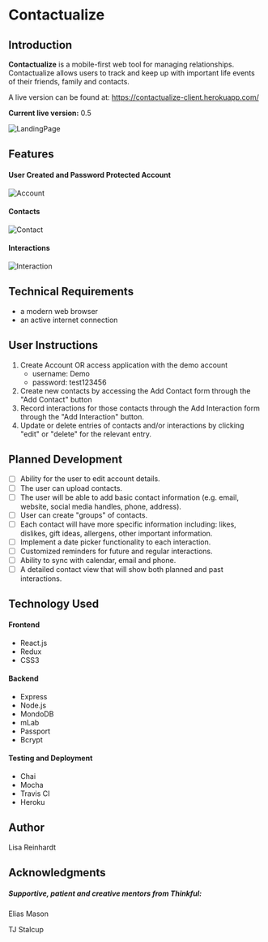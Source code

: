 # Contactualize

## Introduction

**Contactualize** is a mobile-first web tool for managing relationships.  Contactualize allows users to track and keep up with important life events of their friends, family and contacts.    

A live version can be found at:   https://contactualize-client.herokuapp.com/

**Current live version:** 0.5

![LandingPage](/Users/lisa/GitStuff/projects/contactualize-client/ScreenShots/LandingPage.png)

## Features

#### User Created and Password Protected Account

![Account](/Users/lisa/GitStuff/projects/contactualize-client/ScreenShots/Account.png)

#### Contacts

![Contact](/Users/lisa/GitStuff/projects/contactualize-client/ScreenShots/Contact.png)

#### Interactions

![Interaction](/Users/lisa/GitStuff/projects/contactualize-client/ScreenShots/Interaction.png)

## Technical Requirements

-  a modern web browser
- an active internet connection

## User Instructions

1. Create Account OR access application with the demo account
   - username: Demo
   - password: test123456
2. Create new contacts by accessing the Add Contact form through the "Add Contact" button
3. Record interactions for those contacts through the Add Interaction form through the "Add Interaction" button.
4. Update or delete entries of contacts and/or interactions by clicking "edit" or "delete" for the relevant entry. 

## Planned Development

- [ ] Ability for the user to edit account details.
- [ ] The user can upload contacts.
- [ ] The user will be able to add basic contact information (e.g. email, website, social media handles, phone, address).
- [ ] User can create "groups" of contacts.
- [ ] Each contact will have more specific information including: likes, dislikes, gift ideas, allergens, other important information.
- [ ] Implement a date picker functionality to each interaction. 
- [ ] Customized reminders for future and regular interactions.
- [ ] Ability to sync with calendar, email and phone.
- [ ] A detailed contact view that will show both planned and past interactions. 

## Technology Used

#### Frontend 

- React.js
- Redux
- CSS3

#### Backend 

- Express
- Node.js
- MondoDB
- mLab
- Passport
- Bcrypt

#### Testing and Deployment 

- Chai
- Mocha
- Travis CI
- Heroku

## Author

Lisa Reinhardt

## Acknowledgments

##### Supportive, patient and creative mentors from Thinkful: 

Elias Mason

TJ Stalcup